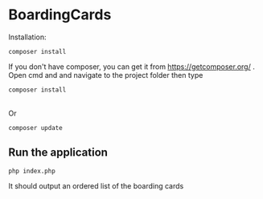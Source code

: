 # BoardingCards
 Installation:
 ```
 composer install
 ```
 
 If you don't have composer, you can get it from  https://getcomposer.org/ .<br />
  Open cmd and and navigate to the project folder then type 
 ```
 composer install
 ```
 
 <br /> Or 
 ```
 composer update
 ```
## Run the application
 
```
php index.php
```
It should output an ordered list of the boarding cards


 
 
